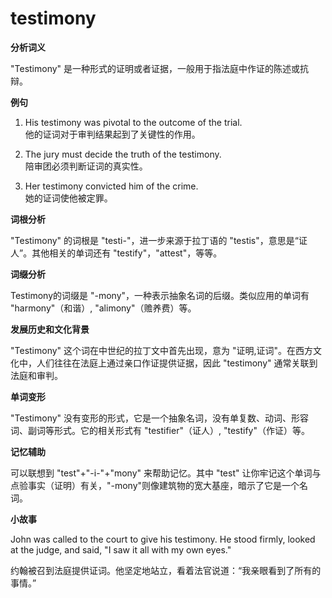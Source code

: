 # testimony

**分析词义**

  

"Testimony" 是一种形式的证明或者证据，一般用于指法庭中作证的陈述或抗辩。

  

**例句**

  

1.  His testimony was pivotal to the outcome of the trial.  
    他的证词对于审判结果起到了关键性的作用。
    
      
    
2.  The jury must decide the truth of the testimony.  
    陪审团必须判断证词的真实性。
    
      
    
3.  Her testimony convicted him of the crime.  
    她的证词使他被定罪。
    
      
    

  

**词根分析**

  

"Testimony" 的词根是 "testi-"，进一步来源于拉丁语的 "testis"，意思是“证人”。其他相关的单词还有 "testify"，"attest"，等等。

  

**词缀分析**

  

Testimony的词缀是 "-mony"，一种表示抽象名词的后缀。类似应用的单词有 "harmony"（和谐）, "alimony"（赡养费）等。

  

**发展历史和文化背景**

  

"Testimony" 这个词在中世纪的拉丁文中首先出现，意为 "证明,证词"。在西方文化中，人们往往在法庭上通过亲口作证提供证据，因此 "testimony" 通常关联到法庭和审判。

  

**单词变形**

  

"Testimony" 没有变形的形式，它是一个抽象名词，没有单复数、动词、形容词、副词等形式。它的相关形式有 "testifier"（证人）, "testify"（作证）等。

  

**记忆辅助**

  

可以联想到 "test"+"-i-"+"mony" 来帮助记忆。其中 "test" 让你牢记这个单词与点验事实（证明）有关，"-mony"则像建筑物的宽大基座，暗示了它是一个名词。

  

**小故事**

  

John was called to the court to give his testimony. He stood firmly, looked at the judge, and said, "I saw it all with my own eyes."

  

约翰被召到法庭提供证词。他坚定地站立，看着法官说道：“我亲眼看到了所有的事情。”
